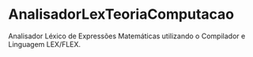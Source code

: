 # AnalisadorLexTeoriaComputacao
Analisador Léxico de Expressões Matemáticas utilizando o Compilador e Linguagem LEX/FLEX.
